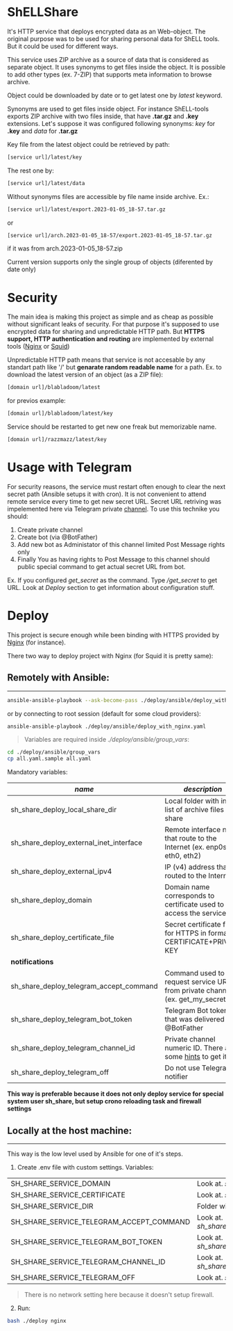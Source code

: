 # ShELLShare

It's HTTP service that deploys encrypted data as an Web-object.
The original purpose was to be used for sharing personal data for ShELL tools. But it could be used for different ways.

This service uses ZIP archive as a source of data that is considered as separate object. It uses synonyms to get files inside the object.
It is possible to add other types (ex. 7-ZIP) that supports meta information to browse archive.

Object could be downloaded by date or to get latest one by _latest_ keyword. 

Synonyms are used to get files inside object. For instance ShELL-tools exports ZIP archive with two files inside, that have **.tar.gz** and **.key** extensions. 
Let's suppose it was configured following synonyms: _key_ for **.key** and
_data_ for **.tar.gz**

Key file from the latest object could be retrieved by path: 

```bash
[service url]/latest/key
```

The rest one by:

```bash
[service url]/latest/data
```

Without synonyms files are accessible by file name inside archive. Ex.:

```bash
[service url]/latest/export.2023-01-05_18-57.tar.gz
```
or
```bash
[service url]/arch.2023-01-05_18-57/export.2023-01-05_18-57.tar.gz
```
if it was from arch.2023-01-05_18-57.zip

Current version supports only the single group of objects (diferented by date only) 


# Security

The main idea is making this project as simple and as cheap as possible without significant leaks of security.
For that purpose it's supposed to use encrypted data for sharing and unpredictable HTTP path.
But **HTTPS support, HTTP authentication and routing** are implemented by external tools ([Nginx](https://www.nginx.com/) or [Squid](http://www.squid-cache.org/Intro/))

Unpredictable HTTP path means that service is not accesable by any standart path like '/' but **genarate random readable name** for a path. Ex. to download the latest version of an object (as a ZIP file):

```bash
[domain url]/blabladoom/latest
```
for previos example:

```bash
[domain url]/blabladoom/latest/key
```
Service should be restarted to get new one freak but memorizable name.

```bash
[domain url]/razzmazz/latest/key
```

# Usage with Telegram

For security reasons, the service must restart often enough to clear the next secret path (Ansible setups it with cron). It is not convenient to attend remote service every time to get new secret URL.
Secret URL retriving was impelemented here via Telegram private [channel](https://telegram.org/tour/channels#:~:text=Channels%20are%20a%20tool%20for,have%20the%20right%20to%20post.). To use this technike you should:
1. Create private channel
2. Create bot (via @BotFather)
3. Add new bot as Administator of this channel limited Post Message rights only
4. Finally You as having rights to Post Message to this channel should public special command to get actual secret URL from bot.

Ex. If you configured _get_secret_ as the command. Type _/get_secret_ to get URL. Look at *Deploy* section to get information about configuration stuff. 

# Deploy

This project is secure enough while been binding with HTTPS provided by [Nginx](https://www.nginx.com/) (for instance).

There two way to deploy project with Nginx (for Squid it is pretty same):

## Remotely with Ansible:
---
```bash
ansible-ansible-playbook --ask-become-pass ./deploy/ansible/deploy_with_nginx.yaml
```

or by connecting to root session (default for some cloud providers):

```bash
ansible-ansible-playbook ./deploy/ansible/deploy_with_nginx.yaml
```

> Variables are required inside _./deploy/ansible/group_vars_:

```bash
cd ./deploy/ansible/group_vars
cp all.yaml.sample all.yaml 
```
Mandatory variables:

|*name*|*description*|
|--|--|
|sh_share_deploy_local_share_dir|Local folder with initial list of archive files to share|
|sh_share_deploy_external_inet_interface|Remote interface name that route to the Internet (ex. enp0s3, eth0, eth2)|
|sh_share_deploy_external_ipv4|IP (v4) address that is routed to the Internet|
|sh_share_deploy_domain|Domain name corresponds to certificate used to access the service|
|sh_share_deploy_certificate_file|Secret certificate file for HTTPS in format CERTIFICATE+PRIVATE KEY|
|**notifications**||
|sh_share_deploy_telegram_accept_command|Command used to request service URL from private channel (ex. get_my_secret_url)|
|sh_share_deploy_telegram_bot_token|Telegram Bot token that was delivered by @BotFather|
|sh_share_deploy_telegram_channel_id|Private channel numeric ID. There are some [hints](https://telegram-bot-sdk.readme.io/reference/getupdates) to get it|
|sh_share_deploy_telegram_off|Do not use Telegram notifier|

**This way is preferable because it does not only deploy service for special system user sh_share, but setup crono reloading task and firewall settings**

## Locally at the host machine:
---

This way is the low level used by Ansible for one of it's steps.

1. Create .env file with custom settings. Variables:

|||
|--|--|
|SH_SHARE_SERVICE_DOMAIN|Look at. *sh_share_deploy_domain*|
|SH_SHARE_SERVICE_CERTIFICATE|Look at. *sh_share_deploy_certificate_file*|
|SH_SHARE_SERVICE_DIR|Folder with the files to share|
|SH_SHARE_SERVICE_TELEGRAM_ACCEPT_COMMAND|Look at. *sh_share_deploy_telegram_accept_command*|
|SH_SHARE_SERVICE_TELEGRAM_BOT_TOKEN|Look at. *sh_share_deploy_telegram_bot_token*|
|SH_SHARE_SERVICE_TELEGRAM_CHANNEL_ID|Look at. *sh_share_deploy_telegram_channel_id*|
|SH_SHARE_SERVICE_TELEGRAM_OFF|Look at. *sh_share_deploy_telegram_off*|

> There is no network setting here because it doesn't setup firewall.

2. Run:

```bash
bash ./deploy nginx
```



